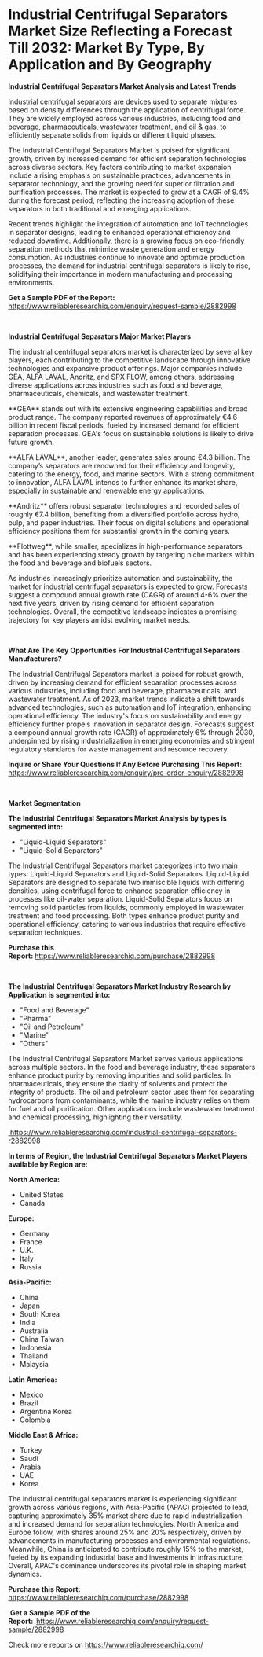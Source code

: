 <p><h1>Industrial Centrifugal Separators Market Size Reflecting a Forecast Till 2032: Market By Type, By Application and By Geography</h1></p><p><strong>Industrial Centrifugal Separators Market Analysis and Latest Trends</strong></p>
<p><p>Industrial centrifugal separators are devices used to separate mixtures based on density differences through the application of centrifugal force. They are widely employed across various industries, including food and beverage, pharmaceuticals, wastewater treatment, and oil & gas, to efficiently separate solids from liquids or different liquid phases.</p><p>The Industrial Centrifugal Separators Market is poised for significant growth, driven by increased demand for efficient separation technologies across diverse sectors. Key factors contributing to market expansion include a rising emphasis on sustainable practices, advancements in separator technology, and the growing need for superior filtration and purification processes. The market is expected to grow at a CAGR of 9.4% during the forecast period, reflecting the increasing adoption of these separators in both traditional and emerging applications.</p><p>Recent trends highlight the integration of automation and IoT technologies in separator designs, leading to enhanced operational efficiency and reduced downtime. Additionally, there is a growing focus on eco-friendly separation methods that minimize waste generation and energy consumption. As industries continue to innovate and optimize production processes, the demand for industrial centrifugal separators is likely to rise, solidifying their importance in modern manufacturing and processing environments.</p></p>
<p><strong>Get a Sample PDF of the Report:&nbsp;</strong> <a href="https://www.reliableresearchiq.com/enquiry/request-sample/2882998?utm_campaign=3109&utm_medium=2&utm_source=Github&utm_content=ia&utm_term=13032025&utm_id=industrial-centrifugal-separators">https://www.reliableresearchiq.com/enquiry/request-sample/2882998</a></p>
<p>&nbsp;</p>
<p><strong>Industrial Centrifugal Separators Major Market Players</strong></p>
<p><p>The industrial centrifugal separators market is characterized by several key players, each contributing to the competitive landscape through innovative technologies and expansive product offerings. Major companies include GEA, ALFA LAVAL, Andritz, and SPX FLOW, among others, addressing diverse applications across industries such as food and beverage, pharmaceuticals, chemicals, and wastewater treatment.</p><p>**GEA** stands out with its extensive engineering capabilities and broad product range. The company reported revenues of approximately €4.6 billion in recent fiscal periods, fueled by increased demand for efficient separation processes. GEA's focus on sustainable solutions is likely to drive future growth.</p><p>**ALFA LAVAL**, another leader, generates sales around €4.3 billion. The company’s separators are renowned for their efficiency and longevity, catering to the energy, food, and marine sectors. With a strong commitment to innovation, ALFA LAVAL intends to further enhance its market share, especially in sustainable and renewable energy applications.</p><p>**Andritz** offers robust separator technologies and recorded sales of roughly €7.4 billion, benefiting from a diversified portfolio across hydro, pulp, and paper industries. Their focus on digital solutions and operational efficiency positions them for substantial growth in the coming years.</p><p>**Flottweg**, while smaller, specializes in high-performance separators and has been experiencing steady growth by targeting niche markets within the food and beverage and biofuels sectors. </p><p>As industries increasingly prioritize automation and sustainability, the market for industrial centrifugal separators is expected to grow. Forecasts suggest a compound annual growth rate (CAGR) of around 4-6% over the next five years, driven by rising demand for efficient separation technologies. Overall, the competitive landscape indicates a promising trajectory for key players amidst evolving market needs.</p></p>
<p>&nbsp;</p>
<p><strong>What Are The Key Opportunities For Industrial Centrifugal Separators Manufacturers?</strong></p>
<p><p>The Industrial Centrifugal Separators market is poised for robust growth, driven by increasing demand for efficient separation processes across various industries, including food and beverage, pharmaceuticals, and wastewater treatment. As of 2023, market trends indicate a shift towards advanced technologies, such as automation and IoT integration, enhancing operational efficiency. The industry's focus on sustainability and energy efficiency further propels innovation in separator design. Forecasts suggest a compound annual growth rate (CAGR) of approximately 6% through 2030, underpinned by rising industrialization in emerging economies and stringent regulatory standards for waste management and resource recovery.</p></p>
<p><strong>Inquire or Share Your Questions If Any Before Purchasing This Report:</strong> <a href="https://www.reliableresearchiq.com/enquiry/pre-order-enquiry/2882998?utm_campaign=3109&utm_medium=2&utm_source=Github&utm_content=ia&utm_term=13032025&utm_id=industrial-centrifugal-separators">https://www.reliableresearchiq.com/enquiry/pre-order-enquiry/2882998</a></p>
<p>&nbsp;</p>
<p><strong>Market Segmentation</strong></p>
<p><strong>The Industrial Centrifugal Separators Market Analysis by types is segmented into:</strong></p>
<p><ul><li>"Liquid-Liquid Separators"</li><li>"Liquid-Solid Separators"</li></ul></p>
<p><p>The Industrial Centrifugal Separators market categorizes into two main types: Liquid-Liquid Separators and Liquid-Solid Separators. Liquid-Liquid Separators are designed to separate two immiscible liquids with differing densities, using centrifugal force to enhance separation efficiency in processes like oil-water separation. Liquid-Solid Separators focus on removing solid particles from liquids, commonly employed in wastewater treatment and food processing. Both types enhance product purity and operational efficiency, catering to various industries that require effective separation techniques.</p></p>
<p><strong>Purchase this Report:&nbsp;</strong><a href="https://www.reliableresearchiq.com/purchase/2882998?utm_campaign=3109&utm_medium=2&utm_source=Github&utm_content=ia&utm_term=13032025&utm_id=industrial-centrifugal-separators">https://www.reliableresearchiq.com/purchase/2882998</a></p>
<p>&nbsp;</p>
<p><strong>The Industrial Centrifugal Separators Market Industry Research by Application is segmented into:</strong></p>
<p><ul><li>"Food and Beverage"</li><li>"Pharma"</li><li>"Oil and Petroleum"</li><li>"Marine"</li><li>"Others"</li></ul></p>
<p><p>The Industrial Centrifugal Separators Market serves various applications across multiple sectors. In the food and beverage industry, these separators enhance product purity by removing impurities and solid particles. In pharmaceuticals, they ensure the clarity of solvents and protect the integrity of products. The oil and petroleum sector uses them for separating hydrocarbons from contaminants, while the marine industry relies on them for fuel and oil purification. Other applications include wastewater treatment and chemical processing, highlighting their versatility.</p></p>
<p><a href="https://www.reliableresearchiq.com/industrial-centrifugal-separators-r2882998?utm_campaign=3109&utm_medium=2&utm_source=Github&utm_content=ia&utm_term=13032025&utm_id=industrial-centrifugal-separators">&nbsp;https://www.reliableresearchiq.com/industrial-centrifugal-separators-r2882998</a></p>
<p><strong>In terms of Region, the Industrial Centrifugal Separators Market Players available by Region are:</strong></p>
<p>
    <p> <strong> North America: </strong>
        <ul>
            <li>United States</li>
            <li>Canada</li>
        </ul>
        </p> 
    <p> <strong> Europe: </strong>
        <ul>
            <li>Germany</li>
            <li>France</li>
            <li>U.K.</li>
            <li>Italy</li>
            <li>Russia</li>
        </ul>
        </p> 
    <p> <strong> Asia-Pacific: </strong>
        <ul>
            <li>China</li>
            <li>Japan</li>
            <li>South Korea</li>
            <li>India</li>
            <li>Australia</li>
            <li>China Taiwan</li>
            <li>Indonesia</li>
            <li>Thailand</li>
            <li>Malaysia</li>
        </ul>
        </p> 
    <p> <strong> Latin America: </strong>
        <ul>
            <li>Mexico</li>
            <li>Brazil</li>
            <li>Argentina Korea</li>
            <li>Colombia</li>
        </ul>
        </p> 
    <p> <strong> Middle East & Africa: </strong>
        <ul>
            <li>Turkey</li>
            <li>Saudi</li>
            <li>Arabia</li>
            <li>UAE</li>
            <li>Korea</li>
        </ul>
    </p>
    </p>
<p><p>The industrial centrifugal separators market is experiencing significant growth across various regions, with Asia-Pacific (APAC) projected to lead, capturing approximately 35% market share due to rapid industrialization and increased demand for separation technologies. North America and Europe follow, with shares around 25% and 20% respectively, driven by advancements in manufacturing processes and environmental regulations. Meanwhile, China is anticipated to contribute roughly 15% to the market, fueled by its expanding industrial base and investments in infrastructure. Overall, APAC's dominance underscores its pivotal role in shaping market dynamics.</p></p>
<p><strong>Purchase this Report: </strong><a href="https://www.reliableresearchiq.com/purchase/2882998?utm_campaign=3109&utm_medium=2&utm_source=Github&utm_content=ia&utm_term=13032025&utm_id=industrial-centrifugal-separators">https://www.reliableresearchiq.com/purchase/2882998</a></p>
<p>&nbsp;<strong>Get a Sample PDF of the Report:&nbsp;&nbsp;</strong><a href="https://www.reliableresearchiq.com/enquiry/request-sample/2882998?utm_campaign=3109&utm_medium=2&utm_source=Github&utm_content=ia&utm_term=13032025&utm_id=industrial-centrifugal-separators">https://www.reliableresearchiq.com/enquiry/request-sample/2882998</a></p>
<p><strong></strong></p>
<p>Check more reports on <a href="https://www.reliableresearchiq.com/?utm_campaign=3109&utm_medium=2&utm_source=Github&utm_content=ia&utm_term=13032025&utm_id=industrial-centrifugal-separators">https://www.reliableresearchiq.com/</a></p>